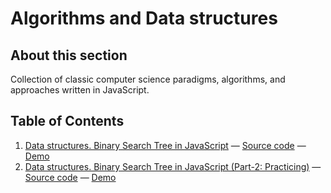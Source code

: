 # Algorithms and Data structures

## About this section

Collection of classic computer science paradigms, algorithms, and approaches written in JavaScript.

## Table of Contents

1. [Data structures. Binary Search Tree in JavaScript](https://github.com/Alexandrshy/articles/tree/master/algorithms/binary-search-tree) — [Source code](https://github.com/Alexandrshy/articles/blob/master/algorithms/binary-search-tree/binary-search-tree.js) — [Demo](https://jsfiddle.net/alexandrshy/0bt4asLg/)
1. [Data structures. Binary Search Tree in JavaScript (Part-2: Practicing)](https://github.com/Alexandrshy/articles/tree/master/algorithms/binary-search-tree-part-2) — [Source code](https://github.com/Alexandrshy/articles/blob/master/algorithms/binary-search-tree-part-2/binary-search-tree.js) — [Demo](https://jsfiddle.net/alexandrshy/qzLso7uc/)

